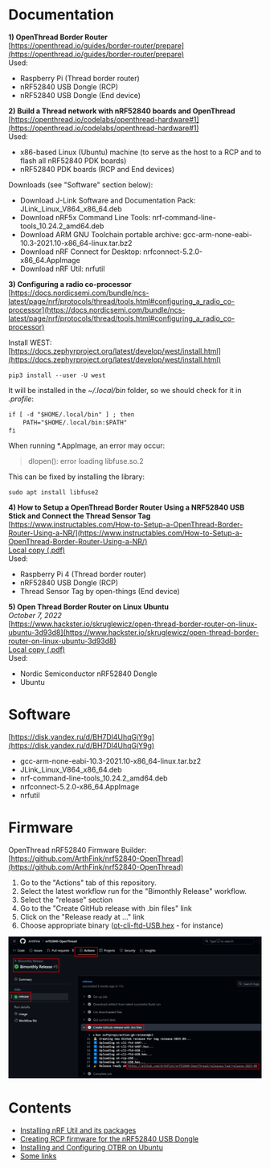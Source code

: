 
# Documentation
**1) OpenThread Border Router**  
[https://openthread.io/guides/border-router/prepare](https://openthread.io/guides/border-router/prepare)  
Used:  
- Raspberry Pi (Thread border router)  
- nRF52840 USB Dongle (RCP)  
- nRF52840 USB Dongle (End device)  
  
**2) Build a Thread network with nRF52840 boards and OpenThread**  
[https://openthread.io/codelabs/openthread-hardware#1](https://openthread.io/codelabs/openthread-hardware#1)  
Used:  
- x86-based Linux (Ubuntu) machine (to serve as the host to a RCP and to flash all nRF52840 PDK boards)
- nRF52840 PDK boards (RCP and End devices)
  
Downloads (see "Software" section below):  
- Download J-Link Software and Documentation Pack: JLink_Linux_V864_x86_64.deb
- Download nRF5x Command Line Tools: nrf-command-line-tools_10.24.2_amd64.deb
- Download ARM GNU Toolchain portable archive: gcc-arm-none-eabi-10.3-2021.10-x86_64-linux.tar.bz2
- Download nRF Connect for Desktop: nrfconnect-5.2.0-x86_64.AppImage 
- Download nRF Util: nrfutil

 
**3) Configuring a radio co-processor**  
[https://docs.nordicsemi.com/bundle/ncs-latest/page/nrf/protocols/thread/tools.html#configuring_a_radio_co-processor](https://docs.nordicsemi.com/bundle/ncs-latest/page/nrf/protocols/thread/tools.html#configuring_a_radio_co-processor)  
  
Install WEST:  
[https://docs.zephyrproject.org/latest/develop/west/install.html](https://docs.zephyrproject.org/latest/develop/west/install.html)  
~~~
pip3 install --user -U west
~~~
It will be installed in the *~/.local/bin* folder, so we should check for it in *.profile*:  
~~~
if [ -d "$HOME/.local/bin" ] ; then
    PATH="$HOME/.local/bin:$PATH"
fi
~~~
When running \*.AppImage, an error may occur:  
> dlopen(): error loading libfuse.so.2  
  
This can be fixed by installing the library:
~~~
sudo apt install libfuse2
~~~
  
**4) How to Setup a OpenThread Border Router Using a NRF52840 USB Stick and Connect the Thread Sensor Tag**  
[https://www.instructables.com/How-to-Setup-a-OpenThread-Border-Router-Using-a-NR/](https://www.instructables.com/How-to-Setup-a-OpenThread-Border-Router-Using-a-NR/)  
[Local copy (.pdf)](links/How_to_setup_a_OTBR_using_a_NRF52840_USB_stick_and_connect_the_Thread_Sensor_Tag.pdf)  
Used:  
- Raspberry Pi 4 (Thread border router)  
- nRF52840 USB Dongle (RCP)  
- Thread Sensor Tag by open-things (End device)  

**5) Open Thread Border Router on Linux Ubuntu**  
*October 7, 2022*  
[https://www.hackster.io/skruglewicz/open-thread-border-router-on-linux-ubuntu-3d93d8](https://www.hackster.io/skruglewicz/open-thread-border-router-on-linux-ubuntu-3d93d8)  
[Local copy (.pdf)](links/OTBR_nRF52840_Dongle_on_Ubuntu.pdf)  
Used:  
- Nordic Semiconductor nRF52840 Dongle
- Ubuntu


# Software
[https://disk.yandex.ru/d/BH7Dl4UhqGjY9g](https://disk.yandex.ru/d/BH7Dl4UhqGjY9g)  
- gcc-arm-none-eabi-10.3-2021.10-x86_64-linux.tar.bz2  
- JLink_Linux_V864_x86_64.deb  
- nrf-command-line-tools_10.24.2_amd64.deb  
- nrfconnect-5.2.0-x86_64.AppImage 
- nrfutil   


# Firmware
OpenThread nRF52840 Firmware Builder:  
[https://github.com/ArthFink/nrf52840-OpenThread](https://github.com/ArthFink/nrf52840-OpenThread)  
1) Go to the "Actions" tab of this repository.  
2) Select the latest workflow run for the "Bimonthly Release" workflow.  
3) Select the "release" section  
4) Go to the "Create GitHub release with .bin files" link  
5) Click on the "Release ready at ..." link  
6) Choose appropriate binary ([ot-cli-ftd-USB.hex](links/ot-cli-ftd-USB.hex) - for instance)  
  
![](links/nrf52840-OpenThread-rcp.png)  
  
  
# Contents
- [Installing nRF Util and its packages](01_nrfutil.md)  
- [Creating RCP firmware for the nRF52840 USB Dongle](02_firmware.md)  
- [Installing and Configuring OTBR on Ubuntu](03_otbr.md)  
- [Some links](04_links.md)  
  